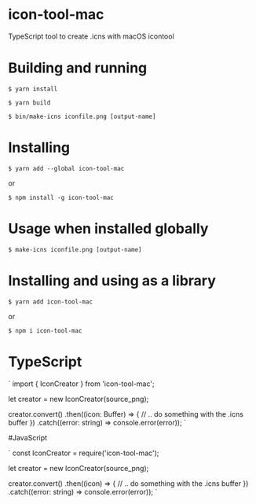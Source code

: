 icon-tool-mac
======

TypeScript tool to create .icns with macOS icontool

# Building and running

`$ yarn install`

`$ yarn build`

`$ bin/make-icns iconfile.png [output-name]`

# Installing

`$ yarn add --global icon-tool-mac`

or

`$ npm install -g icon-tool-mac`

# Usage when installed globally

`$ make-icns iconfile.png [output-name]`

# Installing and using as a library

`$ yarn add icon-tool-mac`

or

`$ npm i icon-tool-mac`

# TypeScript

`
import { IconCreator } from 'icon-tool-mac';

let creator = new IconCreator(source_png);

creator.convert()
.then((icon: Buffer) => {
  // .. do something with the .icns buffer
})
.catch((error: string) => console.error(error));
`

#JavaScript

`
const IconCreator = require('icon-tool-mac');

let creator = new IconCreator(source_png);

creator.convert()
.then((icon) => {
  // .. do something with the .icns buffer
})
.catch((error: string) => console.error(error));
`
